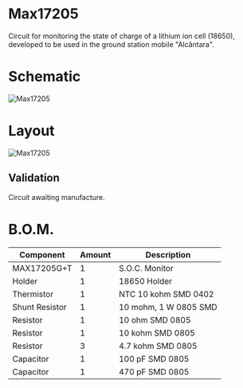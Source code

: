 # Max17205

Circuit for monitoring the state of charge of a lithium ion cell (18650), developed to be used in the ground station mobile "Alcântara".

# Schematic

![Max17205](https://github.com/MarcusMoraisEpifane/Design-Blocks/blob/master/KiCad/MAX17205/Esquem%C3%A1tico_Max17205.png)

# Layout

![Max17205]()

## Validation

Circuit awaiting manufacture.


# B.O.M.
|Component|Amount|Description|
|--|--|--|
|MAX17205G+T|1|S.O.C. Monitor|
|Holder|1|18650 Holder|
|Thermistor|1|NTC 10 kohm SMD 0402|
|Shunt Resistor|1|10 mohm, 1 W 0805 SMD|
|Resistor|1|10 ohm SMD 0805|
|Resistor|1|10 kohm SMD 0805|
|Resistor|3|4.7 kohm SMD 0805|
|Capacitor|1|100 pF SMD 0805|
|Capacitor|1|470 pF SMD 0805|
